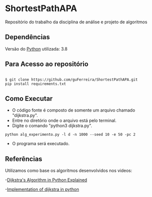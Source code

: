 # ShortestPathAPA
Repositório do trabalho da disciplina de análise e projeto de algoritmos


## Dependências
Versão do [Python](https://www.python.org/downloads/) utilizada: 3.8

## Para Acesso ao repositório

```

$ git clone https://github.com/guFerreira/ShortestPathAPA.git
pip install requirements.txt

```

## Como Executar
- O código fonte é composto de somente um arquivo chamado "dijkstra.py".
- Entre no diretório onde o arquivo está pelo terminal.
- Digite o comando "python3 dijkstra.py".

```
python alg_experimento.py -l d -n 1000 --seed 10 -e 50 -pc 2

```

- O programa será executado.


## Referências
Utilizamos como base os algoritmos desenvolvidos nos videos:

-[Dijkstra's Algorithm in Python Explained](https://www.youtube.com/watch?v=Ub4-nG09PFw&ab_channel=AmitabhaDey)

-[Implementation of dijkstra in python](https://www.youtube.com/watch?v=IG1QioWSXRI&ab_channel=IanSullivan)
